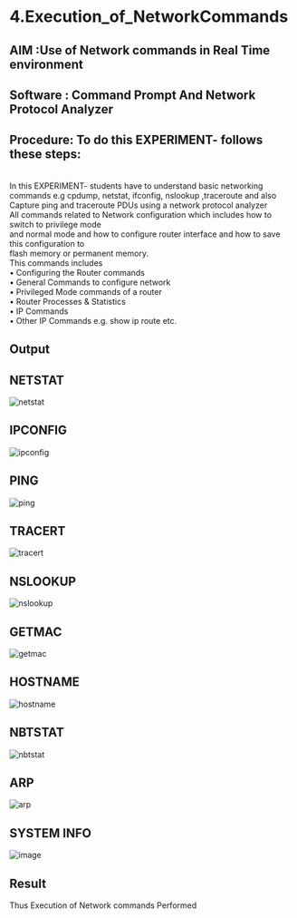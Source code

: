 # 4.Execution_of_NetworkCommands
## AIM :Use of Network commands in Real Time environment
## Software : Command Prompt And Network Protocol Analyzer
## Procedure: To do this EXPERIMENT- follows these steps:
<BR>
In this EXPERIMENT- students have to understand basic networking commands e.g cpdump, netstat, ifconfig, nslookup ,traceroute and also Capture ping and traceroute PDUs using a network protocol analyzer 
<BR>
All commands related to Network configuration which includes how to switch to privilege mode
<BR>
and normal mode and how to configure router interface and how to save this configuration to
<BR>
flash memory or permanent memory.
<BR>
This commands includes
<BR>
• Configuring the Router commands
<BR>
• General Commands to configure network
<BR>
• Privileged Mode commands of a router 
<BR>
• Router Processes & Statistics
<BR>
• IP Commands
<BR>
• Other IP Commands e.g. show ip route etc.
<BR>

## Output

## NETSTAT

![netstat](https://github.com/user-attachments/assets/132b19a8-cba3-4592-ac21-ba6cc106f1ea)

## IPCONFIG

![ipconfig](https://github.com/user-attachments/assets/9e31eeab-433f-42e1-9fe0-6d7fd7a4c8fb)

## PING

![ping](https://github.com/user-attachments/assets/ba209c73-c070-44bf-ade7-56f8250579a9)

## TRACERT

![tracert](https://github.com/user-attachments/assets/36718846-1372-4a35-a7fb-43b5ee85a182)

## NSLOOKUP

![nslookup](https://github.com/user-attachments/assets/b1bc250f-987c-4780-959a-ca70e34a52fb)

## GETMAC

![getmac](https://github.com/user-attachments/assets/1745a66e-07f4-407b-910a-c6437e46e6ea)

## HOSTNAME

![hostname](https://github.com/user-attachments/assets/5ce19d79-7303-4408-9f21-9260ae9b4399)

## NBTSTAT

 ![nbtstat](https://github.com/user-attachments/assets/7fae9f2b-5a1f-4777-8e02-3ded91f032fc)

## ARP

 ![arp](https://github.com/user-attachments/assets/cc06f22d-17f0-4288-ab5f-42cfc3dc2697)

## SYSTEM INFO

![image](https://github.com/user-attachments/assets/477d8aaf-c5bc-4d70-9eb1-84fd5ba745ed)

## Result
Thus Execution of Network commands Performed 
